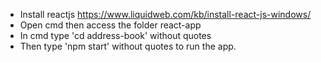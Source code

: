 - Install reactjs https://www.liquidweb.com/kb/install-react-js-windows/
- Open cmd then access the folder react-app
- In cmd type 'cd address-book' without quotes
- Then type 'npm start' without quotes to run the app.